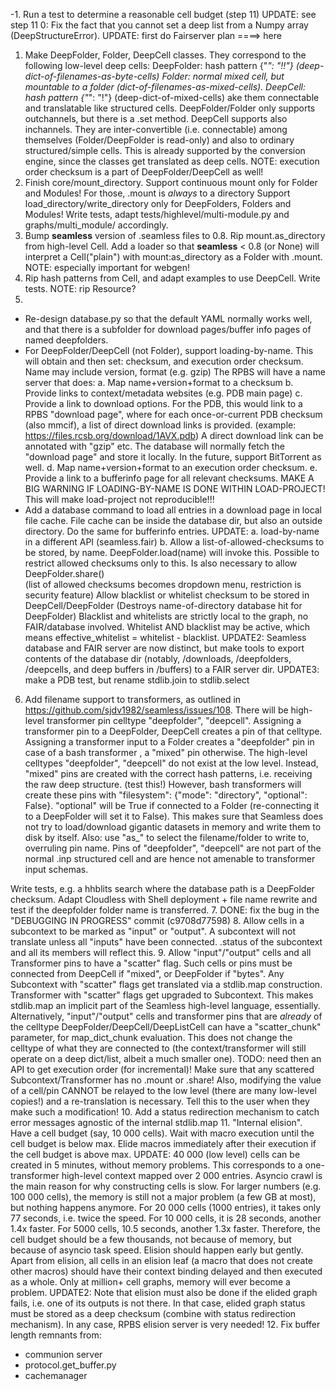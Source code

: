 
-1. Run a test to determine a reasonable cell budget (step 11)
UPDATE: see step 11
0: Fix the fact that you cannot set a deep list from a Numpy array (DeepStructureError).
UPDATE: first do Fairserver plan
====> here
1. Make DeepFolder, Folder, DeepCell classes.
They correspond to the following low-level deep cells:
 DeepFolder: hash pattern {"*": "!!"} (deep-dict-of-filenames-as-byte-cells)
 Folder: normal mixed cell, but mountable to a folder (dict-of-filenames-as-mixed-cells).
 DeepCell: hash pattern {"*": "!"} (deep-dict-of-mixed-cells)
 ake them connectable and translatable like structured cells.
DeepFolder/Folder only supports outchannels, but there is a .set method.
DeepCell supports also inchannels.
They are inter-convertible (i.e. connectable) among themselves (Folder/DeepFolder is read-only)
and also to ordinary structured/simple cells. This is already supported
by the conversion engine, since the classes get translated as deep cells.
NOTE: execution order checksum is a part of DeepFolder/DeepCell as well!
2. Finish core/mount_directory. Support continuous mount only for Folder and Modules! For those, .mount is *always* to a directory
Support load_directory/write_directory only for DeepFolders, Folders and Modules!
Write tests, adapt tests/highlevel/multi-module.py and graphs/multi_module/ accordingly.
3. Bump __seamless__ version of .seamless files to 0.8.
Rip mount.as_directory from high-level Cell. Add a loader so that __seamless__ < 0.8 (or None) will interpret
a Cell("plain") with mount:as_directory as a Folder with .mount.
NOTE: especially important for webgen! 
4. Rip hash patterns from Cell, and adapt examples to use DeepCell.
Write tests.
NOTE: rip Resource?
5. 
- Re-design database.py so that the default YAML normally works well,
and that there is a subfolder for download pages/buffer info pages
of named deepfolders.
- For DeepFolder/DeepCell (not Folder), support loading-by-name.
This will obtain and then set: checksum, and execution order checksum.
Name may include version, format (e.g. gzip)
The RPBS will have a name server that does:
a. Map name+version+format to a checksum
b. Provide links to context/metadata websites (e.g. PDB main page)
c. Provide a link to download options. For the PDB, this would link to
a RPBS "download page", where for each once-or-current PDB checksum (also mmcif), a list of direct download links is provided. 
(example: https://files.rcsb.org/download/1AVX.pdb)
A direct download link can be annotated with "gzip" etc. The database will normally fetch the "download page" and store it locally.
In the future, support BitTorrent as well.
d. Map name+version+format to an execution order checksum.
e. Provide a link to a bufferinfo page for all relevant checksums.
MAKE A BIG WARNING IF LOADING-BY-NAME IS DONE WITHIN LOAD-PROJECT!
This will make load-project not reproducible!!!
- Add a database command to load all entries in a download page in local file cache. File cache can be inside the database dir, but also an outside directory. Do the same for bufferinfo entries.
UPDATE: 
a. load-by-name in a different API (seamless.fair)
b. Allow a list-of-allowed-checksums to be stored, by name. 
   DeepFolder.load(name) will invoke this.
   Possible to restrict allowed checksums only to this.
   Is also necessary to allow DeepFolder.share()  
   (list of allowed checksums becomes dropdown menu, restriction is security feature)
   Allow blacklist or whitelist checksum to be stored in DeepCell/DeepFolder
   (Destroys name-of-directory database hit for DeepFolder)
   Blacklist and whitelists are strictly local to the graph, no FAIR/database involved.
   Whitelist AND blacklist may be active, which means
   effective_whitelist = whitelist - blacklist.
UPDATE2: Seamless database and FAIR server are now distinct, but make
tools to export contents of the database dir (notably, /downloads,
/deepfolders, /deepcells, and deep buffers in /buffers) to a FAIR server dir.
UPDATE3: make a PDB test, but rename stdlib.join to stdlib.select
6. Add filename support to transformers, as outlined in https://github.com/sjdv1982/seamless/issues/108. There will be high-level transformer pin celltype "deepfolder", "deepcell".
Assigning a transformer pin to a DeepFolder, DeepCell
creates a pin of that celltype.
Assigning a transformer input to a Folder creates a "deepfolder" pin in case of a bash transformer
, a "mixed" pin otherwise. 
The high-level celltypes "deepfolder", "deepcell" do not exist at the low level.
Instead, "mixed" pins are created with the correct hash patterns, i.e. receiving the raw deep structure.
(test this!)
However, bash transformers will create these pins with "filesystem": {"mode": "directory", "optional": False}. "optional" will be True if connected to a Folder (re-connecting it to a DeepFolder will set it to
False). This makes sure that Seamless does not try to load/download gigantic datasets in memory and write them to disk by itself.
Also: use "as_" to select the filename/folder to write to, overruling pin name.
Pins of "deepfolder", "deepcell" are not part of the normal .inp structured cell and 
are hence not amenable to transformer input schemas.

Write tests, e.g. a hhblits search where the database path is a DeepFolder
checksum.
Adapt Cloudless with Shell deployment + file name rewrite and test if 
the deepfolder folder name is transferred.
7. DONE: fix the bug in the "DEBUGGING IN PROGRESS" commit (c9708d77598)
8. Allow cells in a subcontext to be marked as "input" or "output".
A subcontext will not translate unless all "inputs" have been connected.
.status of the subcontext and all its members will reflect this.
9. Allow "input"/"output" cells and all Transformer pins to have a "scatter" flag. Such cells or pins must be connected from DeepCell if "mixed", or DeepFolder if "bytes".
Any Subcontext with "scatter" flags get translated via a stdlib.map
construction. Transformer with "scatter" flags get upgraded to Subcontext. This makes stdlib.map an implicit part of the Seamless high-level language, essentially.
Alternatively, "input"/"output" cells and transformer pins that are 
*already* of the celltype DeepFolder/DeepCell/DeepListCell can have a "scatter_chunk" parameter, for map_dict_chunk evaluation. This does not
change the celltype of what they are connected to (the context/transformer will still operate on a deep dict/list, albeit a much smaller one). TODO: need then an API to get execution order (for incremental)!
Make sure that any scattered Subcontext/Transformer has no .mount or .share!
Also, modifying the value of a cell/pin CANNOT be relayed to the low level
(there are many low-level copies!) and a re-translation is necessary.
Tell this to the user when they make such a modification!
10. Add a status redirection mechanism to catch error messages agnostic of the internal stdlib.map
11. "Internal elision". Have a cell budget (say, 10 000 cells). Wait with macro execution until the cell budget is below max. Elide macros immediately after their execution if the cell budget is above max.
UPDATE: 40 000 (low level) cells can be created in 5 minutes, without memory problems. This corresponds to a one-transformer high-level context mapped over 2 000 entries. 
Asyncio crawl is the main reason for why constructing cells is slow.
For larger numbers (e.g. 100 000 cells), the memory is still not a major
problem (a few GB at most), but nothing happens anymore.
For 20 000 cells (1000 entries), it takes only 77 seconds, i.e. twice the speed. For 10 000 cells, it is 28 seconds, another 1.4x faster.
For 5000 cells, 10.5 seconds, another 1.3x faster.
Therefore, the cell budget should be a few thousands, not because of
memory, but because of asyncio task speed. Elision should happen early but gently. Apart from elision, all cells in an elision leaf (a macro that does not create
other macros) should have their context binding delayed and then executed as a whole.
Only at million+ cell graphs, memory will ever become a problem.
UPDATE2: Note that elision must also be done if the elided graph fails,
i.e. one of its outputs is not there. In that case, elided graph status must be stored as a deep checksum (combine with status redirection mechanism).
In any case, RPBS elision server is very needed!
12. Fix buffer length remnants from:
- communion server
- protocol.get_buffer.py
- cachemanager



